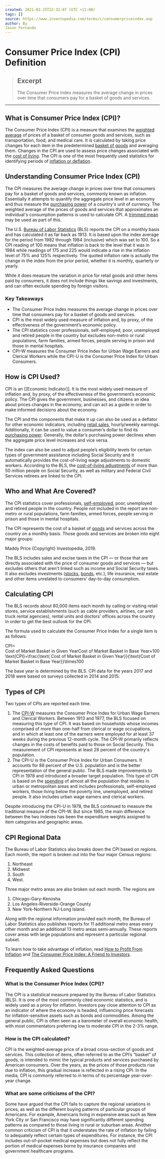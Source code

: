 ```yaml
---
created: 2021-02-25T22:32:07 (UTC +11:00)
tags: []
source: https://www.investopedia.com/terms/c/consumerpriceindex.asp
author: By
Jason Fernando
---
```


# Consumer Price Index (CPI) Definition

> ## Excerpt
> The Consumer Price Index measures the average change in prices over time that consumers pay for a basket of goods and services.

---
## What is Consumer Price Index (CPI)?

The Consumer Price Index (CPI) is a measure that examines the [weighted average](https://www.investopedia.com/terms/w/weightedaverage.asp) of prices of a basket of consumer goods and services, such as transportation, food, and medical care. It is calculated by taking price changes for each item in the predetermined [basket of goods](https://www.investopedia.com/terms/b/basket_of_goods.asp) and averaging them. Changes in the CPI are used to assess price changes associated with the [cost of living](https://www.investopedia.com/terms/c/cost-of-living.asp). The CPI is one of the most frequently used statistics for identifying periods of [inflation or deflation](https://www.investopedia.com/ask/answers/111414/what-difference-between-inflation-and-deflation.asp).

## Understanding Consumer Price Index (CPI)

The CPI measures the average change in prices over time that consumers pay for a basket of goods and services, commonly known as inflation. Essentially it attempts to quantify the aggregate price level in an economy and thus measure the [purchasing power](https://www.investopedia.com/terms/p/purchasingpower.asp) of a country's unit of currency. The weighted average of the prices of goods and services that approximates an individual's consumption patterns is used to calculate CPI. A [trimmed mean](https://www.investopedia.com/terms/t/trimmed_mean.asp) may be used as part of this.

The U.S. [Bureau of Labor Statistics](https://www.investopedia.com/terms/b/bls.asp) (BLS) reports the CPI on a monthly basis and has calculated it as far back as 1913. It is based upon the index average for the period from 1982 through 1984 (inclusive) which was set to 100. So a CPI reading of 100 means that inflation is back to the level that it was in 1984 while readings of 175 and 225 would indicate a rise in the inflation level of 75% and 125% respectively. The quoted inflation rate is actually the change in the index from the prior period, whether it is monthly, quarterly or yearly.

While it does measure the variation in price for retail goods and other items paid by consumers, it does not include things like savings and investments, and can often exclude spending by foreign visitors. 

### Key Takeaways

-   The Consumer Price Index measures the average change in prices over time that consumers pay for a basket of goods and services.
-   CPI is the most widely used measure of inflation and, by proxy, of the effectiveness of the government’s economic policy.
-   The CPI statistics cover professionals, self-employed, poor, unemployed and retired people in the country but excludes non-metro or rural populations, farm families, armed forces, people serving in prison and those in mental hospitals.
-   CPI-W measures the Consumer Price Index for Urban Wage Earners and Clerical Workers while the CPI-U is the Consumer Price Index for Urban Consumers.

## How is CPI Used?

CPI is an [[Economic Indicator]]. It is the most widely used measure of inflation and, by proxy, of the effectiveness of the government’s economic policy. The CPI gives the government, businesses, and citizens an idea about prices changes in the economy, and can act as a guide in order to make informed decisions about the economy. 

The CPI and the components that make it up can also be used as a deflator for other economic indicators, including [retail sales](https://www.investopedia.com/terms/r/retail-sales.asp), hourly/weekly earnings. Additionally, it can be used to value a consumer’s dollar to find its [purchasing power](https://www.investopedia.com/terms/p/purchasingpower.asp). Generally, the dollar’s purchasing power declines when the aggregate price level increases and vice versa. 

The index can also be used to adjust people’s eligibility levels for certain types of government assistance including Social Security and it automatically provides the cost-of-living wage adjustments to domestic workers. According to the BLS, the [cost-of-living adjustments](https://www.investopedia.com/terms/c/cola.asp) of more than 50 million people on Social Security, as well as military and Federal Civil Services retirees are linked to the CPI. 

## Who and What Are Covered?

The CPI statistics cover professionals, [self-employed](https://www.investopedia.com/terms/s/self-employed.asp), poor, unemployed and retired people in the country. People not included in the report are non-metro or rural populations, farm families, armed forces, people serving in prison and those in mental hospitals.

The CPI represents the cost of a basket of [goods](https://www.investopedia.com/terms/c/consumer-goods.asp) and services across the country on a monthly basis. Those goods and services are broken into eight major groups:

Maddy Price {Copyright} Investopedia, 2019.

The BLS includes sales and excise taxes in the CPI — or those that are directly associated with the price of consumer goods and services — but excludes others that aren't linked such as income and Social Security taxes. It also excludes investments ([stocks](https://www.investopedia.com/terms/s/stock.asp), [bonds](https://www.investopedia.com/terms/b/bond.asp), etc.), life insurance, real estate and other items unrelated to consumers' day-to-day consumption.  

## Calculating CPI 

The BLS records about 80,000 items each month by calling or visiting retail stores, service establishments (such as cable providers, airlines, car and truck rental agencies), rental units and doctors’ offices across the country in order to get the best outlook for the CPI. 

The formula used to calculate the Consumer Price Index for a single item is as follows:

CPI\= Cost of Market Basket in Given YearCost of Market Basket in Base Year×100\\text{CPI}=\\frac{\\text{ Cost of Market Basket in Given Year}}{\\text{Cost of Market Basket in Base Year}}\\times100

The base year is determined by the BLS. CPI data for the years 2017 and 2018 were based on surveys collected in 2014 and 2015. 

## Types of CPI

Two types of CPIs are reported each time.

1.  The [CPI-W](https://www.investopedia.com/terms/c/cpi-w.asp) measures the Consumer Price Index for Urban Wage Earners and Clerical Workers. Between 1913 and 1977, the BLS focused on measuring this type of CPI. It was based on households whose incomes comprised of more than one-half from clerical or wage occupations, and in which at least one of the earners were employed for at least 37 weeks during the previous 12-month cycle. The CPI-W primarily reflects changes in the costs of benefits paid to those on Social Security. This measurement of CPI represents at least 28 percent of the country's population.
2.  The CPI-U is the Consumer Price Index for Urban Consumers. It accounts for 88 percent of the U.S. population and is the better representation of the general public. The BLS made improvements to CPI in 1978 and introduced a broader target population. This type of CPI is based on the [spending](https://www.investopedia.com/terms/c/consumer-spending.asp) of almost all the population that resides in urban or metropolitan areas and includes professionals, self-employed workers, those living below the poverty line, unemployed, and retired people. It also includes urban wage earners and clerical workers.

Despite introducing the CPI-U in 1978, the BLS continued to measure the traditional measure of the CPI-W. But since 1985, the main difference between the two indexes has been the expenditure weights assigned to item categories and geographic areas.

## CPI Regional Data

The Bureau of Labor Statistics also breaks down the CPI based on regions. Each month, the report is broken out into the four major Census regions:

1.  Northeast
2.  Midwest
3.  South
4.  West.

Three major metro areas are also broken out each month. The regions are

1.  Chicago-Gary-Kenosha
2.  Los Angeles-Riverside-Orange County
3.  New York-Northern NJ-Long Island.

Along with the regional information provided each month, the Bureau of Labor Statistics also publishes reports for 11 additional metro areas every other month and an additional 13 metro areas semi-annually. These reports cover areas with large populations and represent a particular regional subset.

To learn how to take advantage of inflation, read [How to Profit From Inflation](https://www.investopedia.com/articles/investing/080813/how-profit-inflation.asp) and [The Consumer Price Index: A Friend to Investors](https://www.investopedia.com/articles/04/102004.asp).

## Frequently Asked Questions

### What is the Consumer Price Index (CPI)?

The CPI is a statistical measure prepared by the Bureau of Labor Statistics (BLS). It is one of the most commonly cited economic statistics, and is widely used as a proxy for inflation. Investors pay close attention to CPI as an indicator of where the economy is headed, influencing price forecasts for inflation-sensitive assets such as bonds and commodities. Among the general public, CPI is often seen as a barometer of overall economic health, with most commentators preferring low to moderate CPI in the 2-3% range.

### How is the CPI calculated?

CPI is the weighted-average price of a broad cross-section of goods and services. This collection of items, often referred to as the CPI’s “basket” of goods, is intended to mimic the typical products and services purchased by American consumers. Over the years, as the prices of those products rise due to inflation, this gradual increase is reflected in a rising CPI. In the media, CPI is commonly referred to in terms of its percentage year-over-year change.

### What are some criticisms of the CPI?

Some have argued that the CPI fails to capture the regional variations in prices, as well as the different buying patterns of particular groups of Americans. For example, Americans living in expensive areas such as New York City or San Francisco may have significantly different spending patterns as compared to those living in rural or suburban areas. Another common criticism of CPI is that it understates the rate of inflation by failing to adequately reflect certain types of expenditures. For instance, the CPI includes out-of-pocket medical expenses but does not fully reflect the portion of medical expenses borne by insurance companies and government healthcare programs.
